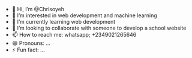 - 👋 Hi, I’m @Chrisoyeh
- 👀 I’m interested in web development and machine learning 
- 🌱 I’m currently learning web development 
- 💞️ I’m looking to collaborate with someone to develop a school website 
- 📫 How to reach me: whatsapp; +2349021265646
- 😄 Pronouns: ...
- ⚡ Fun fact: ...

<!---
Chrisoyeh/Chrisoyeh is a ✨ special ✨ repository because its `README.md` (this file) appears on your GitHub profile.
You can click the Preview link to take a look at your changes.
--->
